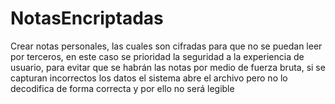 # NotasEncriptadas
Crear notas personales, las cuales son cifradas para que no se puedan leer por terceros, en este caso se prioridad la seguridad a la experiencia de usuario, para evitar que se habrán las notas por medio de fuerza bruta, si se capturan incorrectos los datos el sistema abre el archivo pero no lo decodifica de forma correcta y por ello no será legible 